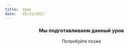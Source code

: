 ```yaml
---
title:  Урок
date:   25/11/2017
---
```


### <center>Мы подготавливаем данный урок</center>
<center>Попробуйте позже</center>
